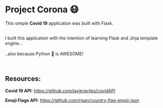# Project Corona 😷

This simple **Covid 19** application was built with Flask.
<br>
<br>

I built this application with the intention of learning Flask and Jinja template engine...
<br>
<br>
..also because Python 🐍 is AWESOME!

<br>

## Resources:

**Covid 19 API:**
https://github.com/javieraviles/covidAPI

**Emoji Flags API:**
https://github.com/risan/country-flag-emoji-json
